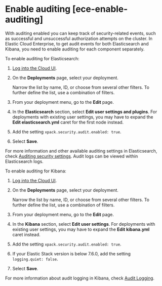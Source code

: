 # Enable auditing [ece-enable-auditing]

With auditing enabled you can keep track of security-related events, such as successful and unsuccessful authorization attempts on the cluster. In Elastic Cloud Enterprise, to get audit events for both Elasticsearch and Kibana, you need to enable auditing for each component separately.

To enable auditing for Elasticsearch:

1. [Log into the Cloud UI](../../../deploy-manage/deploy/cloud-enterprise/log-into-cloud-ui.md).
2. On the **Deployments** page, select your deployment.

    Narrow the list by name, ID, or choose from several other filters. To further define the list, use a combination of filters.

3. From your deployment menu, go to the **Edit** page.
4. In the **Elasticsearch** section, select **Edit user settings and plugins**. For deployments with existing user settings, you may have to expand the **Edit elasticsearch.yml** caret for the first node instead.
5. Add the setting `xpack.security.audit.enabled: true`.
6. Select **Save**.

For more information and other available auditing settings in Elasticsearch, check [Auditing security settings](asciidocalypse://docs/elasticsearch/docs/reference/elasticsearch/configuration-reference/auding-settings.md). Audit logs can be viewed within Elasticsearch logs.

To enable auditing for Kibana:

1. [Log into the Cloud UI](../../../deploy-manage/deploy/cloud-enterprise/log-into-cloud-ui.md).
2. On the **Deployments** page, select your deployment.

    Narrow the list by name, ID, or choose from several other filters. To further define the list, use a combination of filters.

3. From your deployment menu, go to the **Edit** page.
4. In the **Kibana** section, select **Edit user settings**. For deployments with existing user settings, you may have to expand the **Edit kibana.yml** caret instead.
5. Add the setting `xpack.security.audit.enabled: true`.
6. If your Elastic Stack version is below 7.6.0, add the setting `logging.quiet: false`.
7. Select **Save**.

For more information about audit logging in Kibana, check [Audit Logging](https://www.elastic.co/guide/en/kibana/current/xpack-security-audit-logging.html).


